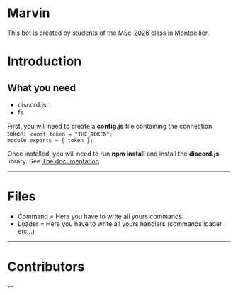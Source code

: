 # Marvin

This bot is created by students of the MSc-2026 class in Montpellier.

# Introduction

<h2>What you need</h2>
<ul>
    <li>discord.js</li>
    <li>fs</li>
</ul>


First, you will need to create a **config.js** file containing the connection token:
<code>
const token = "THE_TOKEN";
module.exports = { token };
</code>

Once installed, you will need to run **npm install** and install the **discord.js** library.
See <a href="https://discord.js.org/#/">The documentation</a>

<hr>

# Files

<ul>
    <li>Command = Here you have to write all yours commands</li>
    <li>Loader = Here you have to write all yours handlers (commands loader etc...)</li>
</ul>

<hr>

# Contributors
--
